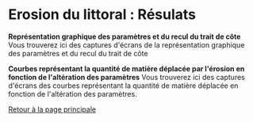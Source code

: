 # Erosion du littoral : Résulats

**Représentation graphique des paramètres et du recul du trait de côte**
Vous trouverez ici des captures d'écrans de la représentation graphique des paramètres et du recul du trait de côte

**Courbes représentant la quantité de matière déplacée par l'érosion en fonction de l'altération des paramètres**
Vous trouverez ici des captures d'écrans des courbes représentant la quantité de matière déplacée en fonction de l'altération des paramètres.

<a href="https://dynamic-g7-pcgi-23-1b.github.io/erosion-du-littoral/index.html"> Retour à la page principale </a>
